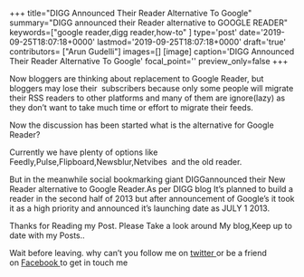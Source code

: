+++
title="DIGG Announced Their Reader Alternative To Google"
summary="DIGG announced their Reader alternative to GOOGLE READER"
keywords=["google reader,digg reader,how-to"
]
type='post'
date='2019-09-25T18:07:18+0000'
lastmod='2019-09-25T18:07:18+0000'
draft='true'
contributors= ["Arun Gudelli"]
images=[]
[image]
caption='DIGG Announced Their Reader Alternative To Google'
focal_point=''
preview_only=false
+++








Now bloggers are thinking about replacement to Google Reader, but bloggers may lose their &nbsp;subscribers because only some people will migrate their RSS readers to other platforms and many of them are ignore(lazy) as they don’t want to take much time or effort to migrate their feeds.

Now the discussion has been started what is the alternative for Google Reader?

Currently we have plenty of options like Feedly,Pulse,Flipboard,Newsblur,Netvibes&nbsp; and&nbsp;the old reader.

But in the meanwhile social bookmarking giant DIGGannounced their New Reader alternative to Google Reader.As per DIGG blog It’s planned to build a reader in the second half of 2013 but after announcement of Google’s it took it as a high priority and announced it’s launching date as JULY 1 2013.

Thanks for Reading my Post.&nbsp;Please Take a look around My blog,Keep up to date with my Posts..

Wait before leaving.&nbsp;why can’t you follow me on&nbsp;<a title="ArunkumarGudelli Twitter" href="http://twitter.com/arunGudelli" target="_blank">twitter&nbsp;</a>or be a friend on&nbsp;<a title="Arunkumar Gudelli Facebook" href="http://www.facebook.com/arungudelli" target="_blank">Facebook&nbsp;</a>to get in touch me









